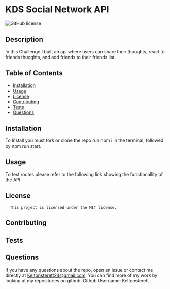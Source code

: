 
  # KDS Social Network API
   ![GitHub license](https://img.shields.io/badge/license-MIT-blue.svg)

  ## Description
  In this Challenge I built an api where users can share their thoughts, react to friends thuoghts, and add friends to their friends list.

  ## Table of Contents
  * [Installation](#installation)
  * [Usage](#usage)
  * [License](#license)
  * [Contributing](#contributing)
  * [Tests](#tests)
  * [Questions](#Contact-Information)

  ## Installation
  To Install you must fork or clone the repo run npm i in the terminal, followed by npm run start.

  ## Usage
  To test routes please refer to the following link showing the functionallity of the API:

   ## License
      This project is licensed under the MIT license.

  ## Contributing
  

  ## Tests
  

  ## Questions
  If you have any questions about the repo, open an issue or contact me directly at Keltonsterett24@gmail.com. You can find more of my work by looking at my repositories on github.
   Github Username: Keltonsterett

